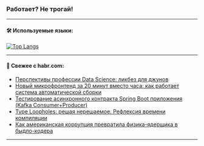### Работает? Не трогай!

---
<!--
#### 🛠️ Technical stack:

![Java](https://img.shields.io/badge/Java-informational?logo=Oracle&style=flat&logoColor=white&color=FF4500)
![Kotlin](https://img.shields.io/badge/Kotlin-informational?logo=Kotlin&style=flat&logoColor=white&color=774D97)
![TS](https://img.shields.io/badge/TypeScript-informational?logo=typeScript&style=flat&logoColor=black&color=017acc)
![Python](https://img.shields.io/badge/Python-informational?logo=Python&style=flat&logoColor=black&color=ffdd54) <br>
![Spring](https://img.shields.io/badge/Spring-informational?logo=Spring&style=flat&logoColor=white&color=6DB33F) 
![SpringBoot](https://img.shields.io/badge/SpringBoot-informational?logo=SpringBoot&style=flat&logoColor=white&color=6DB33F)
![Nest](https://img.shields.io/badge/NestJS-informational?logo=NestJS&style=flat&logoColor=white&color=E0234E) 
![NodeJS](https://img.shields.io/badge/NodeJS-informational?logo=node.js&style=flat&logoColor=white&color=70A760)<br>
![PostgreSQL](https://img.shields.io/badge/PostgreSQL-informational?logo=PostgreSQL&style=flat&logoColor=white&color=DAA520)
![MongoDB](https://img.shields.io/badge/MongoDB-informational?logo=MongoDB&style=flat&logoColor=white&color=870000)
![Apache](https://img.shields.io/badge/Apache-informational?logo=apache&style=flat&logoColor=white&color=f74e28)

___ 
-->

#### 🛠️ Используемые языки:

[![Top Langs](https://github-readme-stats-u2qms2cxw-advtsettinggmailcoms-projects.vercel.app/api/top-langs/?username=zloylis&langs_count=10&hide_title=true&title_color=e6edf3&size_weight=0.5&count_weight=0.5&layout=compact&hide_progress=true&hide_border=true&theme=dracula)](https://github.com/zloylis)

<!---


####  :octocat:&nbsp;&nbsp; Статистика:

![GitHub stats](https://github-readme-stats-u2qms2cxw-advtsettinggmailcoms-projects.vercel.app/api?username=zloylis&show_icons=true&hide_border=true&theme=dracula&title_color=e6edf3&include_all_commits=true&count_private=true&hide_rank=false&hide_title=true&rank_icon=github)
-->
---

#### 💬 Свежее с habr.com:

<!-- BLOG-POST-LIST:START -->
- [Перспективы профессии Data Science: ликбез для джунов](https://habr.com/ru/companies/yandex_praktikum/articles/820677/?utm_source=habrahabr&utm_medium=rss&utm_campaign=820677)
- [Новый микрофронтенд за 20 минут вместо часа: как работает система автоматической сборки](https://habr.com/ru/companies/mindbox/articles/824428/?utm_source=habrahabr&utm_medium=rss&utm_campaign=824428)
- [Тестирование асинхронного контракта Spring Boot приложения &lpar;Kafka Consumer+Producer&rpar;](https://habr.com/ru/articles/824594/?utm_source=habrahabr&utm_medium=rss&utm_campaign=824594)
- [Type Loopholes: решая нерешаемое. Рефлексия времени компиляции](https://habr.com/ru/articles/824574/?utm_source=habrahabr&utm_medium=rss&utm_campaign=824574)
- [Как американская коррупция превратила физика-ядерщика в быдло-кодера](https://habr.com/ru/articles/824250/?utm_source=habrahabr&utm_medium=rss&utm_campaign=824250)
<!-- BLOG-POST-LIST:END -->

---
